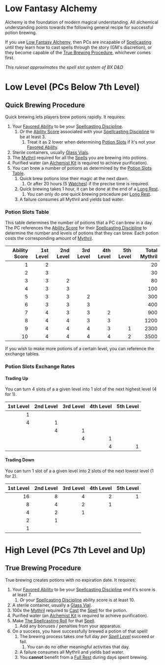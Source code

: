 # Low Fantasy Alchemy

Alchemy is the foundation of modern magical understanding. All alchemical understanding points towards the following general recipe for successful potion brewing. 

If you use [Low Fantasy Alchemy](Low%20Fantasy%20Alchemy.md), then PCs are incapable of [Spellcasting](../Spellcasting/Spellcasting.md) until they learn how to cast spells through the story (GM's discretion), or they become capable of the [True Brewing Procedure](Low%20Fantasy%20Alchemy.md#True%20Brewing%20Procedure), whichever comes first.

*This ruleset approximates the spell slot system of BX D&D*

# Low Level (PCs Below 7th Level)

## Quick Brewing Procedure

Quick brewing lets players brew potions rapidly. It requires:

1. Your [Favored Ability](../../Player%20Characters/Favored%20Ability.md) to be your [Spellcasting Discipline](../The%20Spellcasting%20Disciplines/Spellcasting%20Disciplines.md).
	1. *Or* the [Ability Score](../../Player%20Characters/Chosen%20Statistics/Ability%20Scores.md) associated with your [Spellcasting Discipline](../The%20Spellcasting%20Disciplines/Spellcasting%20Disciplines.md) to be at least 3.
		1. Treat it as 2 lower when determining [Potion Slots](Low%20Fantasy%20Alchemy.md#Potion%20Slots%20Table) if it's not your [Favored Ability](../../Player%20Characters/Favored%20Ability.md).
2. Sterile containers, usually [Glass Vials](../../Items/Individual%20Item%20Cards/Gear/10%20Coins/Glass%20Vial.md).
3. The [Mythril](../Mythril.md) required for all the [Spells](../Spellcasting/Spells.md) you are brewing into potions.
4. Purified water (an [Alchemist Kit](../../Items/Individual%20Item%20Cards/Gear/50%20Coins/Alchemist%20Kit.md) is required to achieve purification).
5. You can brew a number of potions as determined by the [Potion Slots Table](Low%20Fantasy%20Alchemy.md#Potion%20Slots%20Table).
	1. Quick brew potions lose their magic at the next dawn.
		1. Or after 20 hours (5 [Watches](../../Game%20Procedures/Watches.md)) if the precise time is required.
	2. Quick brewing takes 1 hour, it can be done at the end of a [Long Rest](../../Game%20Procedures/Resting.md#Long%20Rest).
		1. You can only do one quick brewing procedure per [Long Rest](../../Game%20Procedures/Resting.md#Long%20Rest).
	3. A failure consumes all Mythril and yields bad water.

### Potion Slots Table

This table determines the number of potions that a PC can brew in a day. The PC references the [Ability Score](../../Player%20Characters/Chosen%20Statistics/Ability%20Scores.md) for their [Spellcasting Discipline](../The%20Spellcasting%20Disciplines/Spellcasting%20Disciplines.md) to determine the number and levels of potions that they can brew. Each potion costs the corresponding amount of [Mythril](../Mythril.md).

| Ability Score | 1st Level | 2nd Level | 3rd Level | 4th Level | 5th Level | Total Mythril |
| ------------: | --------: | --------: | --------: | --------: | --------: | ------------: |
|             1 |         2 |           |           |           |           |            20 |
|             2 |         3 |           |           |           |           |            30 |
|             3 |         3 |         2 |           |           |           |            80 |
|             4 |         3 |         3 |           |           |           |           100 |
|             5 |         3 |         3 |         2 |           |           |           300 |
|             6 |         3 |         3 |         3 |           |           |           400 |
|             7 |         4 |         3 |         3 |         2 |           |           900 |
|             8 |         4 |         4 |         3 |         3 |           |          1200 |
|             9 |         4 |         4 |         4 |         3 |         1 |          2300 |
|            10 |         4 |         4 |         4 |         4 |         2 |          3500 |

If you wish to make more potions of a certain level, you can reference the exchange tables.

### Potion Slots Exchange Rates

#### Trading Up 
You can turn 4 slots of a a given level into 1 slot of the next highest level (4 for 1).

| 1st Level | 2nd Level | 3rd Level | 4th Level | 5th Level |
| --------: | --------: | --------: | --------: | --------: |
|         1 |           |           |           |           |
|         4 |         1 |           |           |           |
|           |         4 |         1 |           |           |
|           |           |         4 |         1 |           |
|           |           |           |         4 |         1 |

#### Trading Down 
You can turn 1 slot of a a given level into 2 slots of the next lowest level (1 for 2).

| 1st Level | 2nd Level | 3rd Level | 4th Level | 5th Level |
| --------: | --------: | --------: | --------: | --------: |
|        16 |         8 |         4 |         2 |         1 |
|         8 |         4 |         2 |         1 |           |
|         4 |         2 |         1 |           |           |
|         2 |         1 |           |           |           |
|         1 |           |           |           |           |

# High Level (PCs 7th Level and Up)

## True Brewing Procedure

True brewing creates potions with no expiration date. It requires:

1. Your [Favored Ability](../../Player%20Characters/Favored%20Ability.md) to be your [Spellcasting Discipline](../The%20Spellcasting%20Disciplines/Spellcasting%20Disciplines.md) *and* it's score is at least 7.
	1. *Or* your [Spellcasting Discipline](../The%20Spellcasting%20Disciplines/Spellcasting%20Disciplines.md) ability score is at least 10.
2. A sterile container, usually a [Glass Vial](../../Items/Individual%20Item%20Cards/Gear/10%20Coins/Glass%20Vial.md).
3. 100x the [Mythril](../Mythril.md) required to [Cast](../Spellcasting/Spellcasting.md) the [Spell](../Spellcasting/Spells.md) for the potion.
4. Purified water (an [Alchemist Kit](../../Items/Individual%20Item%20Cards/Gear/50%20Coins/Alchemist%20Kit.md) is required to achieve purification).
5. Make [The Spellcasting Roll](../Spellcasting/Spellcasting.md#The%20Spellcasting%20Roll) for that [Spell](../Spellcasting/Spells.md).
	1. Add any bonuses / penalties from your apparatus.
6. On a success, you have successfully brewed a potion of that spell!
	1. The brewing process takes one full day *per [Spell Level](../Spells/Spell%20Level.md)* succeed or fail.
		1. You can do no other meaningful activities that day.
	2. A failure consumes all Mythril and yields bad water.
	3. You **cannot** benefit from a [Full Rest](../../Game%20Procedures/Resting.md#Full%20Rest) during days spent brewing.
